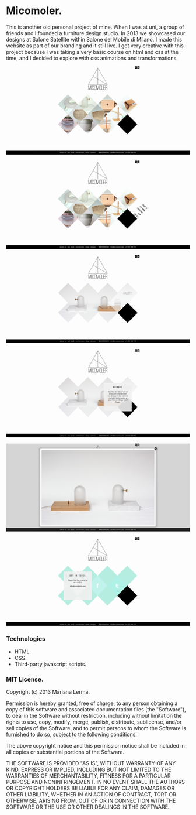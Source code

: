 # Micomoler.


This is another old personal project of mine. When I was at uni, a group of friends and I founded a furniture design studio. 
In 2013 we showcased our designs at Salone Satellite within Salone del Mobile di Milano. I made this website as part of our branding and it still live.
I got very creative with this project because I was taking a very basic course on html and css at the time, and I decided to explore with css animations and transformations.

![M-home](M-home.png)

![M-menu](M-menu.png)

![M-project](M-project.png)

![M-info](M-info.png)

![M-gallery](M-gallery.png)

![M-contact](M-contact.png)

### Technologies

* HTML.
* CSS.
* Third-party javascript scripts.


### MIT License.

Copyright (c) 2013 Mariana Lerma.

Permission is hereby granted, free of charge, to any person obtaining a copy
of this software and associated documentation files (the "Software"), to deal
in the Software without restriction, including without limitation the rights
to use, copy, modify, merge, publish, distribute, sublicense, and/or sell
copies of the Software, and to permit persons to whom the Software is
furnished to do so, subject to the following conditions:

The above copyright notice and this permission notice shall be included in all
copies or substantial portions of the Software.

THE SOFTWARE IS PROVIDED "AS IS", WITHOUT WARRANTY OF ANY KIND, EXPRESS OR
IMPLIED, INCLUDING BUT NOT LIMITED TO THE WARRANTIES OF MERCHANTABILITY,
FITNESS FOR A PARTICULAR PURPOSE AND NONINFRINGEMENT. IN NO EVENT SHALL THE
AUTHORS OR COPYRIGHT HOLDERS BE LIABLE FOR ANY CLAIM, DAMAGES OR OTHER
LIABILITY, WHETHER IN AN ACTION OF CONTRACT, TORT OR OTHERWISE, ARISING FROM,
OUT OF OR IN CONNECTION WITH THE SOFTWARE OR THE USE OR OTHER DEALINGS IN THE
SOFTWARE.

